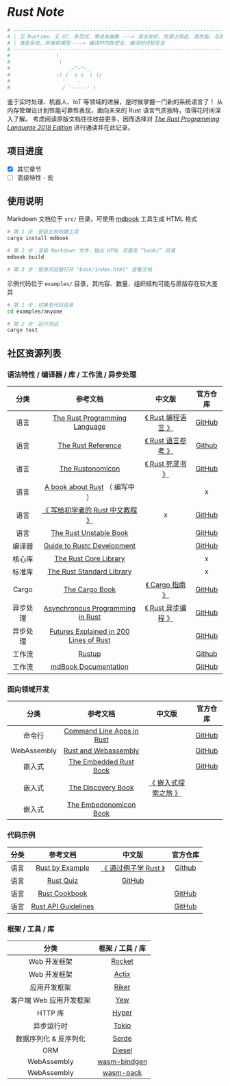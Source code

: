 # *Rust Note*

```bash
# ----------------------------------------------------------------------------------
# | 无 Runtime、无 GC、多范式、零成本抽象 ---> 语法友好、资源占用低、高性能、与其他语言轻松集成 |
# | 类型系统、所有权模型 ---> 编译时内存安全、编译时线程安全                                |
# ----------------------------------------------------------------------------------
#               \
#                \
#                   _~^~^~_
#               \) /  o o  \ (/
#                 '_   -   _'
#                 / '-----' \
```

鉴于实时处理、机器人、IoT 等领域的进展，是时候掌握一门新的系统语言了！
从内存管理设计到性能可靠性表现，面向未来的 Rust 语言气质独特，值得花时间深入了解。
考虑阅读原版文档往往收益更多，因而选择对 [*The Rust Programming Language 2018 Edition*](https://doc.rust-lang.org/stable/book/) 进行通读并在此记录。

## 项目进度

- [x] 其它章节
- [ ] 高级特性 - 宏

## 使用说明

Markdown 文档位于 `src/` 目录，可使用 [mdbook](https://crates.io/crates/mdbook) 工具生成 HTML 格式

```bash
# 第 1 步：安装文档构建工具
cargo install mdbook

# 第 2 步：渲染 Markdown 文件，输出 HTML 页面至 “book/” 目录
mdbook build

# 第 3 步：使用浏览器打开 "book/index.html" 查看文档
```

示例代码位于 `examples/` 目录，其内容、数量、组织结构可能与原版存在较大差异

```bash
# 第 1 步：切换至代码目录
cd examples/anyone

# 第 2 步：运行测试
cargo test
```

## 社区资源列表

### 语法特性 / 编译器 / 库 / 工作流 / 异步处理

|  分类  |  参考文档  |  中文版 | 官方仓库 |
|  :---:  | :---:  |  :---:   | :---: |
| 语言  | [The Rust Programming Language](https://doc.rust-lang.org/stable/book/)  | [《 Rust 编程语言 》](https://rustlang-cn.org/office/rust/book/)  | [GitHub](https://github.com/rust-lang/book)
| 语言  | [The Rust Reference](https://doc.rust-lang.org/reference/introduction.html) | [《 Rust 语言参考 》](https://rustlang-cn.org/office/rust/reference/)| [Github](https://github.com/rust-lang/reference)
| 语言  | [The Rustonomicon](https://doc.rust-lang.org/nomicon/index.html) | [《 Rust 死灵书 》](https://rustlang-cn.org/office/rust/advrust/)| [GitHub](https://github.com/rust-lang/nomicon)
| 语言  | [A book about Rust](https://www.notion.so/A-book-about-Rust-a51507cd17bb4c379d705a4f282425d6) （ 编写中 ） || x
| 语言  | [《 写给初学者的 Rust 中文教程 》](https://rustcc.gitbooks.io/rustprimer/content/)| x | [GitHub]((https://github.com/rustcc/RustPrimer))
| 语言  | [The Rust Unstable Book](https://doc.rust-lang.org/nightly/unstable-book/) || [GitHub](https://github.com/rust-lang/rust/tree/master/src/doc/unstable-book)
| 编译器 | [Guide to Rustc Development](https://rustc-dev-guide.rust-lang.org/) ||[GitHub](https://github.com/rust-lang/rustc-dev-guide)
| 核心库 | [The Rust Core Library](https://doc.rust-lang.org/core/index.html) || x
| 标准库 | [The Rust Standard Library](https://doc.rust-lang.org/std/index.html) || x
| Cargo | [The Cargo Book](https://doc.rust-lang.org/cargo/index.html) | [《 Cargo 指南 》](https://rustlang-cn.org/office/rust/cargo/)  | [GitHub](https://github.com/rust-lang/cargo/tree/master/src/doc)
| 异步处理 | [Asynchronous Programming in Rust](https://rust-lang.github.io/async-book/) | [《 Rust 异步编程 》](https://rustlang-cn.org/office/rust/async-rust/)| [GitHub](https://github.com/rust-lang/async-book)
| 异步处理 | [Futures Explained in 200 Lines of Rust](https://cfsamson.github.io/books-futures-explained/introduction.html) | | [GitHub](https://github.com/cfsamson/books-futures-explained)
| 工作流  | [Rustup](https://github.com/rust-lang/rustup) || [Github](https://github.com/rust-lang/rustup)
| 工作流  | [mdBook Documentation](https://rust-lang.github.io/mdBook/)| | [GitHub](https://github.com/rust-lang/mdBook)

### 面向领域开发

|  分类        |  参考文档  |  中文版 | 官方仓库 |
|  :---:        |      :---:  |  :---:   | :---: |
| 命令行    | [Command Line Apps in Rust](https://rust-lang-nursery.github.io/cli-wg/index.html)||[GitHub](https://github.com/rust-lang-nursery/cli-wg)
| WebAssembly | [Rust and Webassembly](https://rustwasm.github.io/docs/book/)|| [GitHub](https://github.com/rustwasm/book)
| 嵌入式       | [The Embedded Rust Book](https://rust-embedded.github.io/book/) || [GitHub](https://github.com/rust-embedded/book)
| 嵌入式       | [The Discovery Book](https://rust-embedded.github.io/discovery/)| [《 嵌入式探索之旅 》](https://rustlang-cn.org/office/iot/discovery/)
| 嵌入式       | [The Embedonomicon Book](https://docs.rust-embedded.org/embedonomicon/)

### 代码示例

|  分类  |  参考文档  |  中文版 | 官方仓库 |
|  :---:  | :---:  |  :---:   | :---: |
| 语言  | [Rust by Example](https://doc.rust-lang.org/rust-by-example/index.html) | [《 通过例子学 Rust 》](https://github.com/rust-lang-cn/rust-by-example-cn)| [Github](https://github.com/rust-lang/rust-by-example)
| 语言  | [Rust Quiz](https://dtolnay.github.io/rust-quiz/1)| [GitHub](https://github.com/RustStudy/rust_daily_news/tree/master/RustQuiz)
| 语言  | [Rust Cookbook](https://rust-lang-nursery.github.io/rust-cookbook/intro.html)| | [GitHub](https://github.com/rust-lang-nursery/rust-cookbook)
| 语言  | [Rust API Guidelines](https://rust-lang.github.io/api-guidelines/about.html) | | [GitHub](https://github.com/rust-lang/api-guidelines)

### 框架 / 工具 / 库

|  分类 |  框架 / 工具 / 库 |
|  :---:  | :---:  |
| Web 开发框架 | [Rocket](https://rocket.rs/)
| Web 开发框架 | [Actix](https://actix.rs/)
| 应用开发框架  | [Riker](https://riker.rs/)
| 客户端 Web 应用开发框架 | [Yew](https://yew.rs/)
| HTTP 库 | [Hyper](https://github.com/hyperium/hyper)
| 异步运行时   | [Tokio](https://tokio.rs/)
| 数据序列化 & 反序列化 | [Serde](https://github.com/serde-rs/serde)
| ORM | [Diesel](https://diesel.rs/)
| WebAssembly | [wasm-bindgen](https://github.com/rustwasm/wasm-bindgen)
| WebAssembly | [wasm-pack](https://github.com/rustwasm/wasm-pack)
